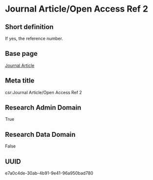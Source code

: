# Journal Article/Open Access Ref 2
## Short definition
If yes, the reference number.
## Base page
[Journal Article](../../Objects/Journal%20Article.md)
## Meta title
csr:Journal Article/Open Access Ref 2
## Research Admin Domain
True
## Research Data Domain
False
## UUID
e7a0c4de-30ab-4b91-9e41-96a950bad780
